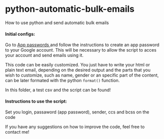 # python-automatic-bulk-emails
How to use python and send automatic bulk emails

#### Initial configs:

Go to <a href = "https://support.google.com/accounts/answer/185833" >App passwords </a> and follow the instructions to create an app password  to your Google account. This will be necessary to allow the script to acces your account and send emails using it. 

This code can be easily customized. You just have to write your html or plain text email, depending on the desired output and the parts that you wish to 
customize, such as name, gender or an specific part of the content, can be later formated with the python `format()` function.

In this folder, a test csv and the script can be found!


#### Instructions to use the script:

Set you login, passaword (app password), sender, ccs and bcss on the code

If you have any suggestions on how to improve the code, feel free to contact me!
